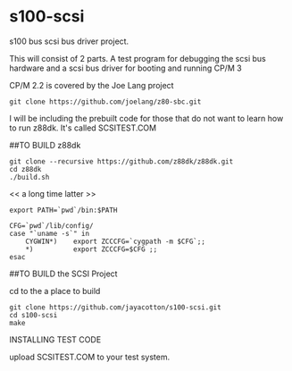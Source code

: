 # s100-scsi
s100 bus scsi bus driver project.

This will consist of 2 parts.   A test program for debugging the scsi bus hardware and a
scsi bus driver for booting and running CP/M 3

CP/M 2.2 is covered by the Joe Lang project 
```
git clone https://github.com/joelang/z80-sbc.git
```

I will be including the prebuilt code for those that do not want to learn how to run
z88dk.  It's called SCSITEST.COM 

##TO BUILD z88dk
```
git clone --recursive https://github.com/z88dk/z88dk.git
cd z88dk
./build.sh
```
<< a long time latter >>
```
export PATH=`pwd`/bin:$PATH

CFG=`pwd`/lib/config/
case "`uname -s`" in
    CYGWIN*)    export ZCCCFG=`cygpath -m $CFG`;;
    *)          export ZCCCFG=$CFG ;;
esac
```
##TO BUILD the SCSI Project

cd to the a place to build
```
git clone https://github.com/jayacotton/s100-scsi.git
cd s100-scsi
make
```

INSTALLING TEST CODE

upload SCSITEST.COM to your test system.
